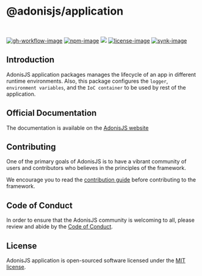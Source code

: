 # @adonisjs/application

<br />

[![gh-workflow-image]][gh-workflow-url] [![npm-image]][npm-url] ![][typescript-image] [![license-image]][license-url] [![synk-image]][synk-url]

## Introduction
AdonisJS application packages manages the lifecycle of an app in different runtime environments. Also, this package configures the `logger`, `environment variables`, and the `IoC container` to be used by rest of the application.

## Official Documentation
The documentation is available on the [AdonisJS website](https://docs.adonisjs.com/guides/application)

## Contributing
One of the primary goals of AdonisJS is to have a vibrant community of users and contributors who believes in the principles of the framework.

We encourage you to read the [contribution guide](https://github.com/adonisjs/.github/blob/main/docs/CONTRIBUTING.md) before contributing to the framework.

## Code of Conduct
In order to ensure that the AdonisJS community is welcoming to all, please review and abide by the [Code of Conduct](https://github.com/adonisjs/.github/blob/main/docs/CODE_OF_CONDUCT.md).

## License
AdonisJS application is open-sourced software licensed under the [MIT license](LICENSE.md).

[gh-workflow-image]: https://img.shields.io/github/workflow/status/adonisjs/application/test?style=for-the-badge
[gh-workflow-url]: https://github.com/adonisjs/application/actions/workflows/test.yml "Github action"

[typescript-image]: https://img.shields.io/badge/Typescript-294E80.svg?style=for-the-badge&logo=typescript
[typescript-url]:  "typescript"

[npm-image]: https://img.shields.io/npm/v/@adonisjs/application.svg?style=for-the-badge&logo=npm
[npm-url]: https://npmjs.org/package/@adonisjs/application "npm"

[license-image]: https://img.shields.io/npm/l/@adonisjs/application?color=blueviolet&style=for-the-badge
[license-url]: LICENSE.md "license"

[synk-image]: https://img.shields.io/snyk/vulnerabilities/github/adonisjs/application?label=Synk%20Vulnerabilities&style=for-the-badge
[synk-url]: https://snyk.io/test/github/adonisjs/application?targetFile=package.json "synk"
